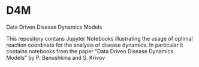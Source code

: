 # D4M
Data Driven Disease Dynamics Models

This repository contans Jupyter Notebooks illustrating the usage of optimal reaction coordinate for the analysis of disease dynamics. In particular it contains notebooks from the paper "Data Driven Disease Dynamics Models" by P. Banushkina and S. Krivov
